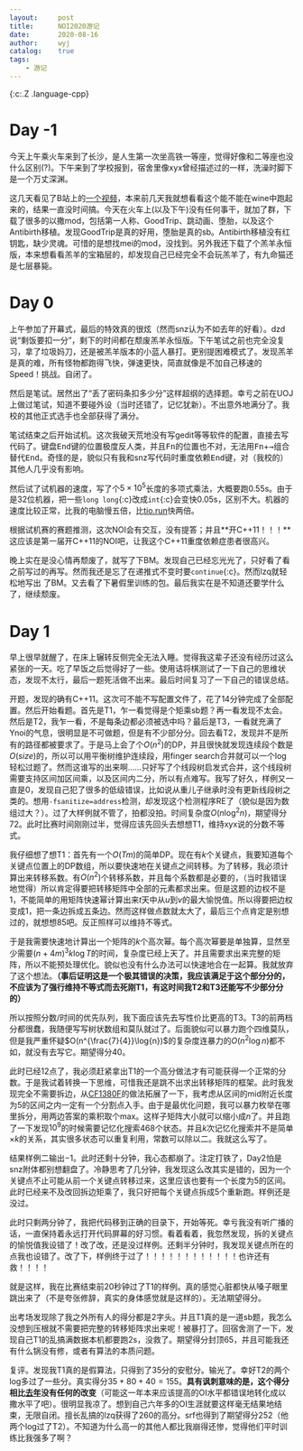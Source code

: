```yaml
---
layout:		post
title:		NOI2020游记
date:		2020-08-16
author:		wyj
catalog:	true
tags:
    - 游记
---
```


{:c:.Z .language-cpp}

# Day -1

今天上午乘火车来到了长沙，是人生第一次坐高铁一等座，觉得好像和二等座也没什么区别(?)。下午来到了学校报到，宿舍里像xyx曾经描述过的一样，洗澡时脚下是一个万丈深渊。

这几天看见了B站上的[一个视频](https://www.bilibili.com/video/BV1i541187so)，本来前几天我就想看看这个能不能在wine中跑起来的，结果一直没时间搞。今天在火车上(以及下午)没有任何事干，就加了群，下载了很多的以撒mod，包括第一人称、GoodTrip、跳动画、堕胎，以及这个Antibirth移植。发现GoodTrip是真的好用，堕胎是真的sb。Antibirth移植没有红钥匙，缺少灵魂。可惜的是想找mei的mod，没找到。另外我还下载了个羔羊永恒版，本来想看看羔羊的宝箱层的，却发现自己已经完全不会玩羔羊了，有九命猫还是七层暴毙。

# Day 0

上午参加了开幕式，最后的特效真的很炫（然而snz认为不如去年的好看）。dzd说“剩饭要扣一分”，剩下的时间都在颓废羔羊永恒版。下午笔试之前也完全没复习，拿了垃圾妈刀，还是被羔羊版本的小蓝人暴打。更别提困难模式了。发现羔羊是真的难，所有怪物都跑得飞快，弹速更快，简直就像是不加自己移速的Speed！挑战。自闭了。

然后是笔试。居然出了“丢了密码条扣多少分”这样超纲的选择题。幸亏之前在UOJ上做过笔试，知道不要碰外设（当时还错了，记忆犹新）。不出意外地满分了。我校的其他正式选手也全部获得了满分。

笔试结束之后开始试机。这次我破天荒地没有写gedit等等软件的配置，直接去写代码了。键盘<kbd>End</kbd>键的位置极度反人类，并且<kbd>Fn</kbd>的位置也不对，无法用<kbd>Fn</kbd>+<kbd>→</kbd>组合替代<kbd>End</kbd>。奇怪的是，貌似只有我和snz写代码时重度依赖<kbd>End</kbd>键，对（我校的）其他人几乎没有影响。

然后试了试机器的速度，写了个$5\times 10^5$长度的多项式乘法，大概要跑0.55s。由于是32位机器，把一些`long long`{:c}改成`int`{:c}会变快0.05s，区别不大。机器的速度比较正常，比我的电脑慢五倍，比[tio.run](http://tio.run/)快两倍。

根据试机赛的赛题推测，这次NOI会有交互，没有提答；并且**开C++11！！！**这应该是第一届开C++11的NOI吧，让我这个C++11重度依赖症患者很高兴。

晚上实在是没心情再颓废了，就写了下BM。发现自己已经忘光光了，只好看了看之前写过的再写。然而我还是忘了在递推式不变时要`continue`{:c}。然而lzq就轻松地写出
了BM。又去看了下暑假里训练的包。最后我实在是不知道还要学什么了，继续颓废。

# Day 1

早上很早就醒了，在床上辗转反侧完全无法入睡。觉得我这辈子还没有经历过这么紧张的一天。吃了早饭之后觉得好了一些。使用诘将棋测试了一下自己的思维状态，发现不太行，最后一题死活做不出来。最后时间复习了一下自己的错误总结。

开题，发现的确有C++11。这次可不能不写配置文件了，花了14分钟完成了全部配置。然后开始看题。首先是T1，乍一看觉得是个矩乘sb题？再一看发现不太会。然后是T2，我乍一看，不是每条边都必须被选中吗？最后是T3，一看就充满了Ynoi的气息，很明显是不可做题，但是有不少部分分。回去看T2，发现并不是所有的路径都被要求了。于是马上会了个$O(n^2)$的DP，并且很快就发现连续段个数是$O(size)$的，所以可以用平衡树维护连续段，用finger search合并就可以一个log轻松过题了。然而这谁写的出来啊……只好写了个线段树启发式合并，这个线段树需要支持区间加区间乘，以及区间内二分，所以有点难写。我写了好久，样例又一直是0，发现自己犯了很多的低级错误，比如说从重儿子继承时没有更新线段树之类的。想用`-fsanitize=address`检测，却发现这个检测程序RE了（貌似是因为数组过大？）。过了大样例就不管了，拍都没拍。时间复杂度$O(n\log^2{n})$，期望得分$72$。此时比赛时间刚刚过半，觉得应该先回头去想想T1，维持xyx说的分数不等式。

我仔细想了想T1：首先有一个$O(Tm)$的简单DP。现在有$k$个关键点，我要知道每个关键点位置上的DP数组，所以要快速地在关键点之间转移。为了转移，我必须计算出来转移系数。有$O(n^2)$个转移系数，并且每个系数都是必要的，（当时我错误地觉得）所以肯定得要把转移矩阵中全部的元素都求出来。但是这题的边权不是1，不能简单的用矩阵快速幂计算出来$t$天中从$u$到$v$的最大愉悦值。所以得要把边权变成$1$，把一条边拆成五条边。然而这样做点数就太大了，最后三个点肯定是别想过的，就想想85吧。反正照样可以维持不等式。

于是我需要快速地计算出一个矩阵的$k$个高次幂。每个高次幂要是单独算，显然至少需要$(n+4m)^3k\log{T}$的时间，复杂度已经上天了。并且需要求出来完整的矩阵，所以不能预处理优化。貌似也没有什么办法可以快速地合在一起算。我就放弃了这个想法。**（事后证明这是一个极其错误的决策，我应该满足于这个部分分的，不应该为了强行维持不等式而去死刚T1，有这时间我T2和T3还能写不少部分分的）**

所以按照分数/时间的优先队列，我下面应该先去写性价比更高的T3。T3的前两档分都很蠢，我随便写写树状数组和莫队就过了。后面貌似可以暴力跑个四维莫队，但是我严重怀疑$O(n^{\frac{7}{4}}\log{n})$的复杂度连暴力的$O(n^2\log{n})$都不如，就没有去写它。期望得分$40$。

此时已经12点了，我必须赶紧拿出T1的一个高分做法才有可能获得一个正常的分数。于是我试着转换一下思维，可惜我还是跳不出求出转移矩阵的框架。此时我发现完全不需要拆边，从[CF1380F](https://codeforces.com/contest/1380/problem/F "我除了Educational Round什么都不会")的做法拓展了一下，我考虑从区间的mid附近长度为5的区间之内一定有一个分割点入手。由于是最优化问题，我可以暴力枚举在哪里拆分，用两边答案的乘积取个max。这样子矩阵大小就可以缩小成$n$了。并且跑了一下发现$10^9$的时候需要记忆化搜索468个状态。并且$k$次记忆化搜索并不是简单$\times k$的关系，其实很多状态可以重复利用，常数可以除以二。我就这么写了。

结果样例二输出$-1$。此时还剩十分钟，我心态都崩了。注定打铁了，Day2怕是snz附体都别想翻盘了。冷静思考了几分钟，我发现这么改其实是错的，因为一个关键点不止可能从前一个关键点转移过来，这里应该也要有一个长度为5的区间。此时已经来不及改回拆边矩乘了，我只好把每个关键点拆成5个重新跑。样例还是没过。

此时只剩两分钟了，我把代码移到正确的目录下，开始等死。幸亏我没有听广播的话，一直保持着永远打开代码屏幕的好习惯。看着看着，我忽然发现，拆的关键点的愉悦值我设错了！改了改，还是没过样例。还剩半分钟时，我发现关键点所在的点我也设错了。改了下，样例终于过了！！！！！！！！！！！！也许还有救！！！！

就是这样，我在比赛结束前20秒钟过了T1的样例。真的感觉心脏都快从嗓子眼里跳出来了（不是夸张修辞，真实的身体感觉就是这样的）。无法期望得分。

出考场发现除了我之外所有人的得分都是2字头。并且T1真的是一道sb题，我怎么没想到压根就不需要把完整的转移矩阵求出来呢！被暴打了。回宿舍测了一下，发现自己T1的乱搞满数据本机都要跑2s，没救了。期望得分封顶$65$，并且可能我还有什么锅没有修，或者有算法的本质问题。

复评。发现我T1真的是假算法，只得到了35分的安慰分。输光了。幸好T2的两个log多过了一些分。真实得分$35+80+40=155$。**具有讽刺意味的是，这个得分相比[去年](/2019/07/19/NOI-2019-%E7%BD%91%E7%BB%9C%E5%90%8C%E6%AD%A5%E8%B5%9B-%E6%B8%B8%E8%AE%B0/#day15)没有任何的改变**（可能这一年本来应该提高的OI水平都错误地转化成以撒水平了吧）。很明显我凉了。想到自己六年多的OI生涯就要这样毫无结果地结束，无限自闭。擅长乱搞的lzq获得了260的高分。srf也得到了期望得分252（他两个log过了T2）。不知道为什么高一的其他人都比我崩得还惨，觉得他们平时训练比我强多了啊？


